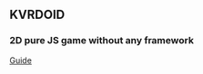 ## KVRDOID
### 2D pure JS game without any framework
[Guide](https://developer.mozilla.org/ru/docs/Games/Tutorials/2D_Breakout_game_pure_JavaScript)
